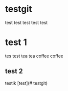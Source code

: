 # testgit
test
test test 
test test 
# test 1
tes test 
tea tea
coffee coffee
## test 2

testik
[test](# testgit)
